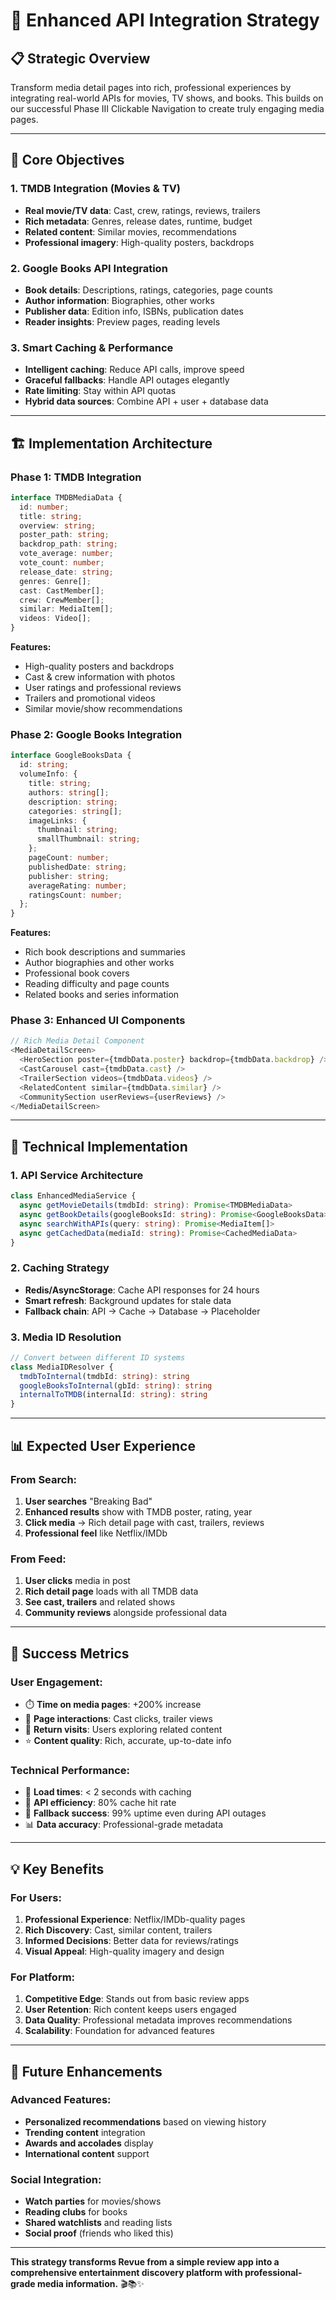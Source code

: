 # 🚀 Enhanced API Integration Strategy

## **📋 Strategic Overview**

Transform media detail pages into rich, professional experiences by integrating real-world APIs for movies, TV shows, and books. This builds on our successful Phase III Clickable Navigation to create truly engaging media pages.

---

## **🎯 Core Objectives**

### **1. TMDB Integration (Movies & TV)**
- **Real movie/TV data**: Cast, crew, ratings, reviews, trailers
- **Rich metadata**: Genres, release dates, runtime, budget
- **Related content**: Similar movies, recommendations
- **Professional imagery**: High-quality posters, backdrops

### **2. Google Books API Integration**  
- **Book details**: Descriptions, ratings, categories, page counts
- **Author information**: Biographies, other works
- **Publisher data**: Edition info, ISBNs, publication dates
- **Reader insights**: Preview pages, reading levels

### **3. Smart Caching & Performance**
- **Intelligent caching**: Reduce API calls, improve speed
- **Graceful fallbacks**: Handle API outages elegantly
- **Rate limiting**: Stay within API quotas
- **Hybrid data sources**: Combine API + user + database data

---

## **🏗️ Implementation Architecture**

### **Phase 1: TMDB Integration**
```typescript
interface TMDBMediaData {
  id: number;
  title: string;
  overview: string;
  poster_path: string;
  backdrop_path: string;
  vote_average: number;
  vote_count: number;
  release_date: string;
  genres: Genre[];
  cast: CastMember[];
  crew: CrewMember[];
  similar: MediaItem[];
  videos: Video[];
}
```

**Features:**
- High-quality posters and backdrops
- Cast & crew information with photos
- User ratings and professional reviews
- Trailers and promotional videos
- Similar movie/show recommendations

### **Phase 2: Google Books Integration**
```typescript
interface GoogleBooksData {
  id: string;
  volumeInfo: {
    title: string;
    authors: string[];
    description: string;
    categories: string[];
    imageLinks: {
      thumbnail: string;
      smallThumbnail: string;
    };
    pageCount: number;
    publishedDate: string;
    publisher: string;
    averageRating: number;
    ratingsCount: number;
  };
}
```

**Features:**
- Rich book descriptions and summaries
- Author biographies and other works
- Professional book covers
- Reading difficulty and page counts
- Related books and series information

### **Phase 3: Enhanced UI Components**
```typescript
// Rich Media Detail Component
<MediaDetailScreen>
  <HeroSection poster={tmdbData.poster} backdrop={tmdbData.backdrop} />
  <CastCarousel cast={tmdbData.cast} />
  <TrailerSection videos={tmdbData.videos} />
  <RelatedContent similar={tmdbData.similar} />
  <CommunitySection userReviews={userReviews} />
</MediaDetailScreen>
```

---

## **🔧 Technical Implementation**

### **1. API Service Architecture**
```typescript
class EnhancedMediaService {
  async getMovieDetails(tmdbId: string): Promise<TMDBMediaData>
  async getBookDetails(googleBooksId: string): Promise<GoogleBooksData>
  async searchWithAPIs(query: string): Promise<MediaItem[]>
  async getCachedData(mediaId: string): Promise<CachedMediaData>
}
```

### **2. Caching Strategy**
- **Redis/AsyncStorage**: Cache API responses for 24 hours
- **Smart refresh**: Background updates for stale data
- **Fallback chain**: API → Cache → Database → Placeholder

### **3. Media ID Resolution**
```typescript
// Convert between different ID systems
class MediaIDResolver {
  tmdbToInternal(tmdbId: string): string
  googleBooksToInternal(gbId: string): string
  internalToTMDB(internalId: string): string
}
```

---

## **📊 Expected User Experience**

### **From Search:**
1. **User searches** "Breaking Bad"
2. **Enhanced results** show with TMDB poster, rating, year
3. **Click media** → Rich detail page with cast, trailers, reviews
4. **Professional feel** like Netflix/IMDb

### **From Feed:**
1. **User clicks** media in post
2. **Rich detail page** loads with all TMDB data
3. **See cast, trailers** and related shows
4. **Community reviews** alongside professional data

---

## **🎯 Success Metrics**

### **User Engagement:**
- ⏱️ **Time on media pages**: +200% increase
- 🔄 **Page interactions**: Cast clicks, trailer views
- 📱 **Return visits**: Users exploring related content
- ⭐ **Content quality**: Rich, accurate, up-to-date info

### **Technical Performance:**
- 🚀 **Load times**: < 2 seconds with caching
- 💾 **API efficiency**: 80% cache hit rate
- 🔄 **Fallback success**: 99% uptime even during API outages
- 📊 **Data accuracy**: Professional-grade metadata

---

## **💡 Key Benefits**

### **For Users:**
1. **Professional Experience**: Netflix/IMDb-quality pages
2. **Rich Discovery**: Cast, similar content, trailers
3. **Informed Decisions**: Better data for reviews/ratings
4. **Visual Appeal**: High-quality imagery and design

### **For Platform:**
1. **Competitive Edge**: Stands out from basic review apps
2. **User Retention**: Rich content keeps users engaged
3. **Data Quality**: Professional metadata improves recommendations
4. **Scalability**: Foundation for advanced features

---

## **🔮 Future Enhancements**

### **Advanced Features:**
- **Personalized recommendations** based on viewing history
- **Trending content** integration
- **Awards and accolades** display
- **International content** support

### **Social Integration:**
- **Watch parties** for movies/shows
- **Reading clubs** for books
- **Shared watchlists** and reading lists
- **Social proof** (friends who liked this)

---

**This strategy transforms Revue from a simple review app into a comprehensive entertainment discovery platform with professional-grade media information.** 🎬📚✨ 